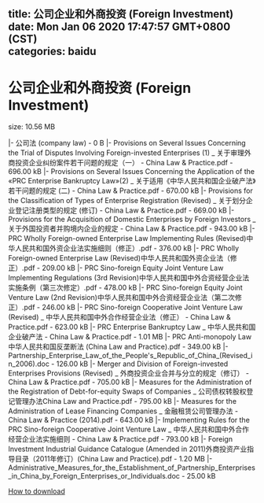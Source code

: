 
title: 公司企业和外商投资 (Foreign Investment)
date: Mon Jan 06 2020 17:47:57 GMT+0800 (CST)    
categories: baidu
---

# 公司企业和外商投资 (Foreign Investment)
size: 10.56 MB
 
 
|- 公司法 (company law) - 0 B
|- Provisions on Several Issues Concerning the Trial of Disputes Involving Foreign-invested Enterprises (1) _ 关于审理外商投资企业纠纷案件若干问题的规定（一） - China Law & Practice.pdf - 696.00 kB
|- Provisions on Several Issues Concerning the Application of the «PRC Enterprise Bankruptcy Law»(2) _ 关于适用《中华人民共和国企业破产法》若干问题的规定 (二) - China Law & Practice.pdf - 670.00 kB
|- Provisions for the Classification of Types of Enterprise Registration (Revised) _ 关于划分企业登记注册类型的规定 (修订) - China Law & Practice.pdf - 669.00 kB
|- Provisions for the Acquisition of Domestic Enterprises by Foreign Investors _ 关于外国投资者并购境内企业的规定 - China Law & Practice.pdf - 943.00 kB
|- PRC Wholly Foreign-owned Enterprise Law Implementing Rules (Revised)中华人民共和国外资企业法实施细则（修正）.pdf - 376.00 kB
|- PRC Wholly Foreign-owned Enterprise Law (Revised)中华人民共和国外资企业法（修正）.pdf - 209.00 kB
|- PRC Sino-foreign Equity Joint Venture Law Implementing Regulations (3rd Revision)中华人民共和国中外合资经营企业法实施条例（第三次修定）.pdf - 478.00 kB
|- PRC Sino-foreign Equity Joint Venture Law (2nd Revision)中华人民共和国中外合资经营企业法（第二次修正）.pdf - 246.00 kB
|- PRC Sino-foreign Cooperative Joint Venture Law (Revised) _ 中华人民共和国中外合作经营企业法（修正） - China Law & Practice.pdf - 623.00 kB
|- PRC Enterprise Bankruptcy Law _ 中华人民共和国企业破产法 - China Law & Practice.pdf - 1.01 MB
|- PRC Anti-monopoly Law中华人民共和国反垄断法 (China Law and Practice).pdf - 349.00 kB
|- Partnership_Enterprise_Law_of_the_People's_Republic_of_China_(Revised_in_2006).doc - 126.00 kB
|- Merger and Division of Foreign-invested Enterprises Provisions (Revised) _ 外商投资企业合并与分立的规定（修订） - China Law & Practice.pdf - 705.00 kB
|- Measures for the Administration of the Registration of Debt-for-equity Swaps of Companies _ 公司债权转股权登记管理办法China Law and Practice.pdf - 795.00 kB
|- Measures for the Administration of Lease Financing Companies _ 金融租赁公司管理办法 - China Law & Practice (2014).pdf - 643.00 kB
|- Implementing Rules for the PRC Sino-foreign Cooperative Joint Venture Law _ 中华人民共和国中外合作经营企业法实施细则 - China Law & Practice.pdf - 793.00 kB
|- Foreign Investment Industrial Guidance Catalogue (Amended in 2011)外商投资产业指导目录（2011年修订）(China Law and Practice).pdf - 1.20 MB
|- Administrative_Measures_for_the_Establishment_of_Partnership_Enterprises_in_China_by_Foreign_Enterprises_or_Individuals.doc - 25.00 kB

[How to download](https://bpcam.bemobtrk.com/go/2ceec3aa-1ca2-46d6-b9ff-aaa5c184517c?jno=4638)